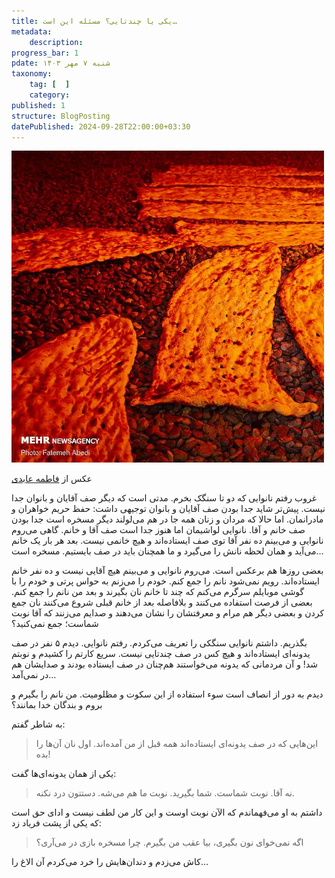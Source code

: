 ```yaml
---
title: یکی یا چندتایی؟ مسئله این است…
metadata:
    description:
progress_bar: 1
pdate: شنبه ۷ مهر ۱۴۰۳
taxonomy:
    tag: [  ]
    category: 
published: 1
structure: BlogPosting
datePublished: 2024-09-28T22:00:00+03:30
---
```


![ نان سنگک در تنور سنگی سنتی ](sangak-bread.webp)

<div class="align-center">
عکس از  <a href="https://www.mehrnews.com/photo/4838996/%D8%B3%D9%86%DA%AF%DA%A9-%D9%86%D8%A7%D9%86-%D8%A7%DB%8C%D8%B1%D8%A7%D9%86%DB%8C"> فاطمه عابدی </a>
</div>

غروب رفتم نانوایی که دو تا سنگک بخرم. مدتی است که دیگر صف آقایان و بانوان جدا نیست. پیش‌تر شاید جدا بودن صف آقایان و بانوان توجیهی داشت: حفظ حریم خواهران و مادرانمان. اما حالا که مردان و زنان همه جا در هم می‌لولند دیگر مسخره است جدا بودن صف خانم‌ و آقا. نانوایی لواشیمان اما هنوز جدا است صف آقا و خانم‌. گاهی می‌روم نانوایی و می‌بینم ده نفر آقا توی صف ایستاده‌اند و هیچ خانمی نیست. بعد هر بار یک خانم می‌آید و همان لحظه نانش را می‌گیرد و ما همچنان باید در صف بایستیم. مسخره است…

 بعضی‌ روزها هم برعکس است. می‌روم نانوایی و می‌بینم هیچ آقایی نیست و ده نفر خانم ایستاده‌اند. رویم نمی‌شود نانم را جمع کنم. خودم را می‌زنم به حواس پرتی و خودم را با گوشی موبایلم سرگرم می‌کنم که چند تا خانم نان بگیرند و بعد من نانم را جمع کنم. بعضی از فرصت استفاده می‌کنند و بلافاصله بعد از خانم قبلی شروع می‌کنند نان جمع کردن و بعضی دیگر هم مرام و معرفتشان را نشان می‌دهند و صدایم می‌زنند که آقا نوبت شماست؛ جمع نمی‌کنید؟

بگذریم. داشتم نانوایی سنگکی را تعریف می‌کردم. رفتم نانوایی. دیدم ۵ نفر در صف یدونه‌ای ایستاده‌اند و هیچ کس در صف چندتایی نیست. سریع کارتم را کشیدم و نوبتم شد! و آن مردمانی که یدونه می‌خواستند هم‌چنان در صف ایستاده بودند و صدایشان هم در نمی‌آمد…

دیدم به دور از انصاف است سوء استفاده از این سکوت و مظلومیت. من نانم را بگیرم و بروم و بندگان خدا بمانند؟ 

به شاطر گفتم:

> این‌هایی که در صف یدونه‌ای ایستاده‌اند همه قبل از من آمده‌اند. اول نان آن‌ها را بده!

یکی از همان یدونه‌ای‌ها گفت:

> نه آقا. نوبت شماست. شما بگیرید. نوبت ما هم می‌شه. دستتون درد نکنه.

داشتم به او می‌فهماندم که الآن نوبت اوست و این کار من لطف نیست و ادای حق است که یکی از پشت فریاد زد:

> اگه نمی‌خوای نون بگیری، بیا عقب من بگیرم. چرا مسخره بازی در می‌آری؟

کاش می‌زدم و دندان‌هایش را خرد می‌کردم آن الاغ را…


